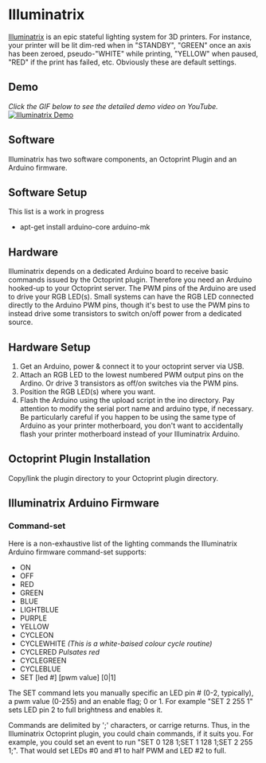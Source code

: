 # Illuminatrix
<a href="https://hackaday.io/project/9191-illuminatrix">Illuminatrix</a> is an epic stateful lighting system for 3D printers. For instance, your printer will be lit dim-red when in "STANDBY", "GREEN" once an axis has been zeroed, pseudo-"WHITE" while printing, "YELLOW" when paused, "RED" if the print has failed, etc. Obviously these are default settings.

## Demo
<i>Click the GIF below to see the detailed demo video on YouTube.</i>
[![Illuminatrix Demo](http://www.dawning.ca/wp-content/uploads/2016/01/IlluminatrixDemoDemo.gif)](https://youtu.be/np1gUWAG9M8)

## Software
Illuminatrix has two software components, an Octoprint Plugin and an Arduino firmware. 

## Software Setup
This list is a work in progress
<UL>
<LI>apt-get install arduino-core arduino-mk</LI>
</UL>

## Hardware
Illuminatrix depends on a dedicated Arduino board to receive basic commands issued by the Octoprint plugin. Therefore you need an Arduino hooked-up to your Octoprint server. The PWM pins of the Arduino are used to drive your RGB LED(s). Small systems can have the RGB LED connected directly to the Arduino PWM pins, though it's best to use the PWM pins to instead drive some transistors to switch on/off power from a dedicated source.

## Hardware Setup
1. Get an Arduino, power & connect it to your octoprint server via USB.
2. Attach an RGB LED to the lowest numbered PWM output pins on the Ardino. Or drive 3 transistors as off/on switches via the PWM pins.
3. Position the RGB LED(s) where you want.
4. Flash the Arduino using the upload script in the ino directory. Pay attention to modify the serial port name and arduino type, if necessary. Be particularly careful if you happen to be using the same type of Arduino as your printer motherboard, you don't want to accidentally flash your printer motherboard instead of your Illuminatrix Arduino.

## Octoprint Plugin Installation
Copy/link the plugin directory to your Octoprint plugin directory.

## Illuminatrix Arduino Firmware
### Command-set
Here is a non-exhaustive list of the lighting commands the Illuminatrix Arduino firmware command-set supports:
 * ON
 * OFF
 * RED
 * GREEN
 * BLUE
 * LIGHTBLUE
 * PURPLE
 * YELLOW
 * CYCLEON
 * CYCLEWHITE <i>(This is a white-baised colour cycle routine)</i>
 * CYCLERED <i>Pulsates red</i>
 * CYCLEGREEN
 * CYCLEBLUE
 * SET [led #] [pwm value] [0|1] 

The SET command lets you manually specific an LED pin # (0-2, typically), a pwm value (0-255) and an enable flag; 0 or 1. For example "SET 2 255 1" sets LED pin 2 to full brightness and enables it.

Commands are delimited by ';' characters, or carrige returns. Thus, in the Illuminatrix Octoprint plugin, you could chain commands, if it suits you. For example, you could set an event to run "SET 0 128 1;SET 1 128 1;SET 2 255 1;". That would set LEDs #0 and #1 to half PWM and LED #2 to full.
